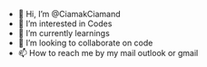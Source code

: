 - 👋 Hi, I’m @CiamakCiamand
- 👀 I’m interested in Codes
- 🌱 I’m currently learnings
- 💞️ I’m looking to collaborate on code
- 📫 How to reach me by my mail outlook or gmail                                                                                                                                                                                        
 
<!---
CiamakCiamand/CiamakCiamand is a ✨ special ✨ repository because its `README.md` (this file) appears on your GitHub profile.
You can click the Preview link to take a look at your changes.
--->
